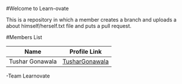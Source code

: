 #Welcome to Learn-ovate

This is a repository in which a member creates a branch and uploads a about himself/herself.txt file and puts a pull request.

#Members List

Name 			        | 	Profile Link
--------------- 	| -------------
Tushar Gonawala		| [TusharGonawala](https://github.com/tushar8049)  

-Team Learnovate   

